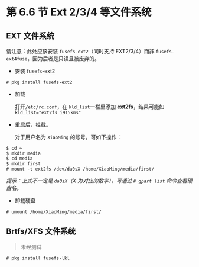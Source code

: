 # 第 6.6 节 Ext 2/3/4 等文件系统

## EXT 文件系统

请注意：此处应该安装 `fusefs-ext2`（同时支持 EXT2/3/4）而非 `fusefs-ext4fuse`，因为后者是只读且被废弃的。

- 安装 fusefs-ext2

```shell-session
# pkg install fusefs-ext2
```

- 加载

  打开`/etc/rc.conf`，在 `kld_list`一栏里添加 **ext2fs**，结果可能如 `kld_list="ext2fs i915kms"`

- 重启后，挂载。

  对于用户名为 `XiaoMing` 的账号，可如下操作：

```shell-session
$ cd ~
$ mkdir media
$ cd media
$ mkdir first
# mount -t ext2fs /dev/da0sX /home/XiaoMing/media/first/
```

_提示：上式不一定是 `da0sX`（X 为对应的数字），可通过 `# gpart list` 命令查看硬盘名。_

- 卸载硬盘

`# umount /home/XiaoMing/media/first/`

## Brtfs/XFS 文件系统

> 未经测试

```shell-session
# pkg install fusefs-lkl
```
